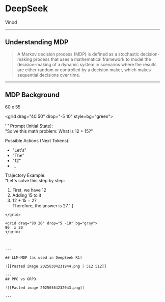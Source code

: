 # DeepSeek

Vinod

---
## Understanding MDP

>A Markov decision process (MDP) is defined as a stochastic decision-making process that uses a mathematical framework to model the decision-making of a dynamic system in scenarios where the results are either random or controlled by a decision maker, which makes sequential decisions over time.

---
## MDP Background


<grid drag="50 50" drop="5 10" bg="red">
60 x 55
</grid>

<grid drag="40 50" drop="-5 10" style=bg="green">

'''
Prompt (Initial State):  
"Solve this math problem: What is 12 + 15?"  
  
Possible Actions (Next Tokens):  
- "Let's"  
- "The"  
- "12"  
- ...  
  
Trajectory Example:  
"Let's solve this step by step:  
1) First, we have 12  
2) Adding 15 to it  
3) 12 + 15 = 27  
Therefore, the answer is 27."
}
```
</grid>

<grid drag="90 20" drop="5 -10" bg="gray">
90  x 20
</grid>



---

## LLM-MDP (as used in DeepSeek R1)

![[Pasted image 20250304231944.png | 512 512]]

---
## PPO vs GRPO

![[Pasted image 20250304232043.png]]

---
